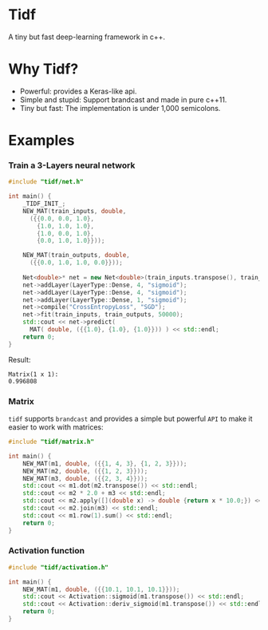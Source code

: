 # Tidf
A tiny but fast deep-learning framework in c++.  

# Why Tidf?
* Powerful: provides a Keras-like api.
* Simple and stupid: Support brandcast and made in pure c++11.
* Tiny but fast: The implementation is under 1,000 semicolons.

# Examples

### Train a 3-Layers neural network
```cpp
#include "tidf/net.h"

int main() {
    _TIDF_INIT_;
    NEW_MAT(train_inputs, double, 
      ({{0.0, 0.0, 1.0},
        {1.0, 1.0, 1.0},
        {1.0, 0.0, 1.0},
        {0.0, 1.0, 1.0}}));

    NEW_MAT(train_outputs, double,
      ({{0.0, 1.0, 1.0, 0.0}}));
    
    Net<double>* net = new Net<double>(train_inputs.transpose(), train_outputs);
    net->addLayer(LayerType::Dense, 4, "sigmoid");
    net->addLayer(LayerType::Dense, 4, "sigmoid");
    net->addLayer(LayerType::Dense, 1, "sigmoid");
    net->compile("CrossEntropyLoss", "SGD");
    net->fit(train_inputs, train_outputs, 50000);
    std::cout << net->predict(
      MAT( double, ({{1.0}, {1.0}, {1.0}})) ) << std::endl;
    return 0;
}
```
Result:  
```
Matrix(1 x 1):
0.996808
```

### Matrix
`tidf` supports `brandcast` and provides a simple but powerful `API` to make it easier to work with matrices:  
```cpp
#include "tidf/matrix.h"

int main() {
    NEW_MAT(m1, double, ({{1, 4, 3}, {1, 2, 3}}));
    NEW_MAT(m2, double, ({{1, 2, 3}}));
    NEW_MAT(m3, double, ({{2, 3, 4}}));
    std::cout << m1.dot(m2.transpose()) << std::endl;
    std::cout << m2 * 2.0 + m3 << std::endl;
    std::cout << m2.apply([](double x) -> double {return x * 10.0;}) << std::endl;
    std::cout << m2.join(m3) << std::endl;
    std::cout << m1.row(1).sum() << std::endl;
    return 0;
}
```

### Activation function
```cpp
#include "tidf/activation.h"

int main() {
    NEW_MAT(m1, double, ({{10.1, 10.1, 10.1}}));
    std::cout << Activation::sigmoid(m1.transpose()) << std::endl;
    std::cout << Activation::deriv_sigmoid(m1.transpose()) << std::endl;
    return 0;
}
```
